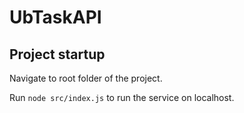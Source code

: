 # UbTaskAPI

## Project startup

Navigate to root folder of the project.

Run `node src/index.js` to run the service on localhost.
